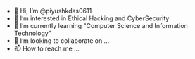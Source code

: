 - 👋 Hi, I’m @piyushkdas0611
- 👀 I’m interested in Ethical Hacking and CyberSecurity
- 🌱 I’m currently learning "Computer Science and Information Technology"
- 💞️ I’m looking to collaborate on ...
- 📫 How to reach me ...

<!---
piyushkdas0611/piyushkdas0611 is a ✨ special ✨ repository because its `README.md` (this file) appears on your GitHub profile.
You can click the Preview link to take a look at your changes.
--->

